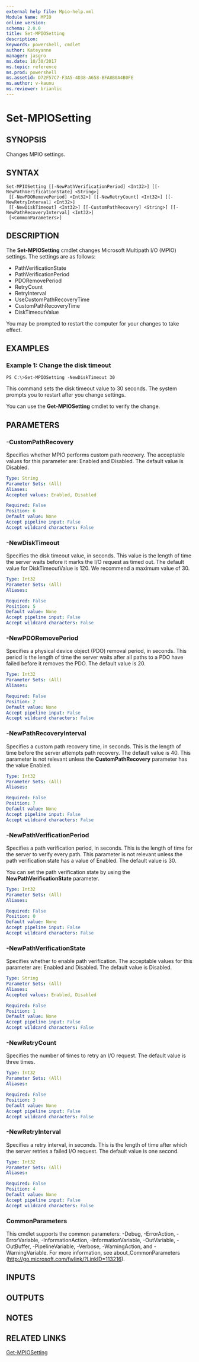 ```yaml
---
external help file: Mpio-help.xml
Module Name: MPIO
online version: 
schema: 2.0.0
title: Set-MPIOSetting
description: 
keywords: powershell, cmdlet
author: Kateyanne
manager: jasgro
ms.date: 10/30/2017
ms.topic: reference
ms.prod: powershell
ms.assetid: D72F57C7-F3A5-4D38-A658-BFA8B0A4B0FE
ms.author: v-kaunu
ms.reviewer: brianlic
---
```


# Set-MPIOSetting

## SYNOPSIS
Changes MPIO settings.

## SYNTAX

```
Set-MPIOSetting [[-NewPathVerificationPeriod] <Int32>] [[-NewPathVerificationState] <String>]
 [[-NewPDORemovePeriod] <Int32>] [[-NewRetryCount] <Int32>] [[-NewRetryInterval] <Int32>]
 [[-NewDiskTimeout] <Int32>] [[-CustomPathRecovery] <String>] [[-NewPathRecoveryInterval] <Int32>]
 [<CommonParameters>]
```

## DESCRIPTION
The **Set-MPIOSetting** cmdlet changes Microsoft Multipath I/O (MPIO) settings.
The settings are as follows: 

- PathVerificationState
- PathVerificationPeriod
- PDORemovePeriod
- RetryCount
- RetryInterval
- UseCustomPathRecoveryTime
- CustomPathRecoveryTime
- DiskTimeoutValue

You may be prompted to restart the computer for your changes to take effect.

## EXAMPLES

### Example 1: Change the disk timeout
```
PS C:\>Set-MPIOSetting -NewDiskTimeout 30
```

This command sets the disk timeout value to 30 seconds.
The system prompts you to restart after you change settings.

You can use the **Get-MPIOSetting** cmdlet to verify the change.

## PARAMETERS

### -CustomPathRecovery
Specifies whether MPIO performs custom path recovery.
The acceptable values for this parameter are: Enabled and Disabled.
The default value is Disabled.

```yaml
Type: String
Parameter Sets: (All)
Aliases: 
Accepted values: Enabled, Disabled

Required: False
Position: 6
Default value: None
Accept pipeline input: False
Accept wildcard characters: False
```

### -NewDiskTimeout
Specifies the disk timeout value, in seconds.
This value is the length of time the server waits before it marks the I/O request as timed out.
The default value for DiskTimeoutValue is 120.
We recommend a maximum value of 30.

```yaml
Type: Int32
Parameter Sets: (All)
Aliases: 

Required: False
Position: 5
Default value: None
Accept pipeline input: False
Accept wildcard characters: False
```

### -NewPDORemovePeriod
Specifies a physical device object (PDO) removal period, in seconds.
This period is the length of time the server waits after all paths to a PDO have failed before it removes the PDO.
The default value is 20.

```yaml
Type: Int32
Parameter Sets: (All)
Aliases: 

Required: False
Position: 2
Default value: None
Accept pipeline input: False
Accept wildcard characters: False
```

### -NewPathRecoveryInterval
Specifies a custom path recovery time, in seconds.
This is the length of time before the server attempts path recovery.
The default value is 40.
This parameter is not relevant unless the **CustomPathRecovery** parameter has the value Enabled.

```yaml
Type: Int32
Parameter Sets: (All)
Aliases: 

Required: False
Position: 7
Default value: None
Accept pipeline input: False
Accept wildcard characters: False
```

### -NewPathVerificationPeriod
Specifies a path verification period, in seconds.
This is the length of time for the server to verify every path.
This parameter is not relevant unless the path verification state has a value of Enabled.
The default value is 30.

You can set the path verification state by using the **NewPathVerificationState** parameter.

```yaml
Type: Int32
Parameter Sets: (All)
Aliases: 

Required: False
Position: 0
Default value: None
Accept pipeline input: False
Accept wildcard characters: False
```

### -NewPathVerificationState
Specifies whether to enable path verification.
The acceptable values for this parameter are: Enabled and Disabled.
The default value is Disabled.

```yaml
Type: String
Parameter Sets: (All)
Aliases: 
Accepted values: Enabled, Disabled

Required: False
Position: 1
Default value: None
Accept pipeline input: False
Accept wildcard characters: False
```

### -NewRetryCount
Specifies the number of times to retry an I/O request.
The default value is three times.

```yaml
Type: Int32
Parameter Sets: (All)
Aliases: 

Required: False
Position: 3
Default value: None
Accept pipeline input: False
Accept wildcard characters: False
```

### -NewRetryInterval
Specifies a retry interval, in seconds.
This is the length of time after which the server retries a failed I/O request.
The default value is one second.

```yaml
Type: Int32
Parameter Sets: (All)
Aliases: 

Required: False
Position: 4
Default value: None
Accept pipeline input: False
Accept wildcard characters: False
```

### CommonParameters
This cmdlet supports the common parameters: -Debug, -ErrorAction, -ErrorVariable, -InformationAction, -InformationVariable, -OutVariable, -OutBuffer, -PipelineVariable, -Verbose, -WarningAction, and -WarningVariable. For more information, see about_CommonParameters (http://go.microsoft.com/fwlink/?LinkID=113216).

## INPUTS

## OUTPUTS

## NOTES

## RELATED LINKS

[Get-MPIOSetting](./Get-MPIOSetting.md)

